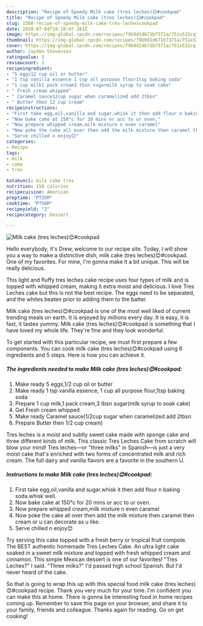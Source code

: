 ```yaml
---
description: "Recipe of Speedy Milk cake (tres leches)😊#cookpad"
title: "Recipe of Speedy Milk cake (tres leches)😊#cookpad"
slug: 1568-recipe-of-speedy-milk-cake-tres-lechescookpad
date: 2020-07-04T19:18:47.261Z
image: https://img-global.cpcdn.com/recipes/f9b9d1d671b7371a/751x532cq70/milk-cake-tres-leches😊cookpad-recipe-main-photo.jpg
thumbnail: https://img-global.cpcdn.com/recipes/f9b9d1d671b7371a/751x532cq70/milk-cake-tres-leches😊cookpad-recipe-main-photo.jpg
cover: https://img-global.cpcdn.com/recipes/f9b9d1d671b7371a/751x532cq70/milk-cake-tres-leches😊cookpad-recipe-main-photo.jpg
author: Jayden Stevenson
ratingvalue: 3
reviewcount: 3
recipeingredient:
- "5 eggs12 cup oil or butter"
- "1 tsp vanilla essence 1 cup all purpose flour1tsp baking soda"
- "1 cup milk1 pack cream3 tbsn sugarmilk syrup to soak cake"
- " Fresh cream whipped"
- " Caramel sauce12cup sugar when caramelized add 2tbsn"
- " Butter then 12 cup cream"
recipeinstructions:
- "First take egg,oil,vanilla and sugar.whisk it then add flour n baking soda.whisk well."
- "Now bake cake at 150°c for 20 mins or acc to ur oven."
- "Now prepare whipped cream,milk mixture n even caramel"
- "Now poke the cake all over then add the milk mixture then caramel then cream or u can decorate as u like."
- "Serve chilled n enjoy😊"
categories:
- Recipe
tags:
- milk
- cake
- tres

katakunci: milk cake tres 
nutrition: 158 calories
recipecuisine: American
preptime: "PT35M"
cooktime: "PT56M"
recipeyield: "2"
recipecategory: Dessert

---
```



![Milk cake (tres leches)😊#cookpad](https://img-global.cpcdn.com/recipes/f9b9d1d671b7371a/751x532cq70/milk-cake-tres-leches😊cookpad-recipe-main-photo.jpg)

Hello everybody, it's Drew, welcome to our recipe site. Today, I will show you a way to make a distinctive dish, milk cake (tres leches)😊#cookpad. One of my favorites. For mine, I'm gonna make it a bit unique. This will be really delicious.

This light and fluffy tres leches cake recipe uses four types of milk and is topped with whipped cream, making it extra moist and delicious. I love Tres Leches cake but this is not the best recipe. The eggs need to be separated, and the whites beaten prior to adding them to the batter.

Milk cake (tres leches)😊#cookpad is one of the most well liked of current trending meals on earth. It is enjoyed by millions every day. It is easy, it is fast, it tastes yummy. Milk cake (tres leches)😊#cookpad is something that I have loved my whole life. They're fine and they look wonderful.


To get started with this particular recipe, we must first prepare a few components. You can cook milk cake (tres leches)😊#cookpad using 6 ingredients and 5 steps. Here is how you can achieve it.

<!--inarticleads1-->

##### The ingredients needed to make Milk cake (tres leches)😊#cookpad:

1. Make ready 5 eggs,1/2 cup oil or butter
1. Make ready 1 tsp vanilla essence, 1 cup all purpose flour,1tsp baking soda
1. Prepare 1 cup milk,1 pack cream,3 tbsn sugar(milk syrup to soak cake)
1. Get  Fresh cream whipped
1. Make ready  Caramel sauce(1/2cup sugar when caramelized add 2tbsn
1. Prepare  Butter then 1/2 cup cream)


Tres leches is a moist and subtly sweet cake made with sponge cake and three different kinds of milk. This classic Tres Leches Cake from scratch will blow your mind! Tres leches—or &#34;three milks&#34; in Spanish—is just a very moist cake that&#39;s enriched with two forms of concentrated milk and rich cream. The full dairy and vanilla flavors are a favorite in the southern U. 

<!--inarticleads2-->

##### Instructions to make Milk cake (tres leches)😊#cookpad:

1. First take egg,oil,vanilla and sugar.whisk it then add flour n baking soda.whisk well.
1. Now bake cake at 150°c for 20 mins or acc to ur oven.
1. Now prepare whipped cream,milk mixture n even caramel
1. Now poke the cake all over then add the milk mixture then caramel then cream or u can decorate as u like.
1. Serve chilled n enjoy😊


Try serving this cake topped with a fresh berry or tropical fruit compote. The BEST authentic homemade Tres Leches Cake. An ultra light cake soaked in a sweet milk mixture and topped with fresh whipped cream and cinnamon. This simple Mexican dessert is one of our favorites! &#34;Tres Leches?&#34; I said. &#34;Three milks?&#34; I&#39;d passed high school Spanish. But I&#39;d never heard of the cake. 

So that is going to wrap this up with this special food milk cake (tres leches)😊#cookpad recipe. Thank you very much for your time. I'm confident you can make this at home. There is gonna be interesting food in home recipes coming up. Remember to save this page on your browser, and share it to your family, friends and colleague. Thanks again for reading. Go on get cooking!
